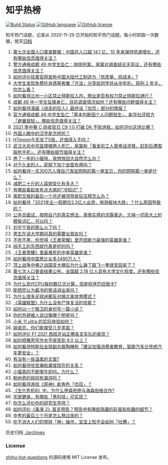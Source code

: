 # 知乎热榜
[![Build Status](https://github.com/ToWeLong/zhihu-hot-questions/workflows/CI/badge.svg)](https://github.com/ToWeLong/zhihu-hot-questions/actions)
[![GitHub language](https://img.shields.io/badge/language-golang-orange.svg)](https://golang.org/)
[![GitHub license](https://img.shields.io/github/license/ToWeLong/zhihu-hot-questions)](https://github.com/ToWeLong/zhihu-hot-questions/blob/main/LICENSE)

知乎热门话题，记录从 2020-11-29 日开始的知乎热门话题。每小时抓取一次数据，按天[归档](./archives)

<!-- BEGIN -->

1. [第七次全国人口普查数据：中国总人口超 14.1 亿，10 年来保持低速增长，还有哪些信息值得关注？](https://www.zhihu.com/question/458811096)
1. [警方通报成都 49 中学生坠亡：排除刑案，家属对调查结论无异议，还有哪些信息值得关注？](https://www.zhihu.com/question/458909971)
1. [如何评价技嘉官网宣称中国大陆代工制造为「低质量、低成本」?](https://www.zhihu.com/question/458796364)
1. [大学生发现免费吃肯德基套餐「方法」分享给同学并从中牟利，获刑 2 年半，你怎么看？](https://www.zhihu.com/question/458862544)
1. [如何看待兰州一小区禁止特斯拉入内，物业是否有权力禁止特斯拉通行？](https://www.zhihu.com/question/458089175)
1. [成都 49 中一学生坠楼身亡，目前调查情况如何？还有哪些问题值得关注？](https://www.zhihu.com/question/458690995)
1. [如何看待漫画《进击的巨人》最终话「加页」部分的情报？](https://www.zhihu.com/question/458937970)
1. [官方通报成都 49 中学生坠亡「基本判断因个人问题轻生」，新华社评校方「避重就轻」，哪些信息值得关注？](https://www.zhihu.com/question/458795206)
1. [2021 季中赛 C 组收官日 C9 1:0 打破 DK 不败连胜，如何评价这场比赛？](https://www.zhihu.com/question/458906118)
1. [外国人眼中的汉字是怎样的？](https://www.zhihu.com/question/35963650)
1. [HTmoon今天涨了5倍，还值得入手吗？](https://www.zhihu.com/question/458753981)
1. [武汉大风中吊篮撞楼两人死亡，家属称「事发前工人曾电话求救，赶到后遭围殴抢手机」，还有哪些细节值得关注？](https://www.zhihu.com/question/458864077)
1. [养了一年的小猫咪，我想放回大自然怎么办？](https://www.zhihu.com/question/457533958)
1. [对于久坐的人，屁股下加个坐垫有用吗？](https://www.zhihu.com/question/355087220)
1. [如何看待一天300万人搜自己淘宝网购的第一单宝贝，你的网购第一单是什么？](https://www.zhihu.com/question/458802423)
1. [减肥二十斤的人容貌变化有多大？](https://www.zhihu.com/question/339245837)
1. [有哪些看起来有点大病的“冷知识”？](https://www.zhihu.com/question/458360832)
1. [离职交接的最后一个月还被领导疯狂压榨怎么办？](https://www.zhihu.com/question/455719427)
1. [如何看待「2021年五一假期仅2.3亿人出游，旅游板块大跌」？什么原因导致的？](https://www.zhihu.com/question/458156454)
1. [公务员面试，按照自己的真实想法，真情实感的流露表达，忘掉一切高大上的模板词汇，可以吗？](https://www.zhihu.com/question/453765153)
1. [刘宇宁真的那么火了吗？](https://www.zhihu.com/question/455642291)
1. [男生在读大学期间真的需要女朋友吗？](https://www.zhihu.com/question/22503810)
1. [不吹不黑，你觉得《王者荣耀》里开团能力最强的英雄是谁？](https://www.zhihu.com/question/457720589)
1. [纯手工的东西就代表是好的吗？](https://www.zhihu.com/question/443837003)
1. [《王者荣耀》里最难死的中单英雄是谁？](https://www.zhihu.com/question/458262505)
1. [如何看待中国男比女多3490万人？](https://www.zhihu.com/question/458812341)
1. [顶上战争中佛之战国变大佛后为什么锤了路飞一拳就变回来了？](https://www.zhihu.com/question/458446208)
1. [第七次人口普查结果公布，全国超 2.18 亿人具有大学文化程度，还有哪些信息值得关注？](https://www.zhihu.com/question/458813993)
1. [为什么现代CPU每秒数亿次计算，但是程序仍旧很卡?](https://www.zhihu.com/question/458730114)
1. [能把您认为最冷的笑话讲出来吗？](https://www.zhihu.com/question/447799067)
1. [为什么很多足球迷都反对搞北美体育模式？](https://www.zhihu.com/question/455862468)
1. [《英雄联盟》为什么没有尸体复活的技能？](https://www.zhihu.com/question/456810195)
1. [如何以一个暗卫的身份写一篇小说？](https://www.zhihu.com/question/454209684)
1. [你的外貌被人说过像哪个明星吗？](https://www.zhihu.com/question/367145594)
1. [小米 11 ultra 的实际体验如何？](https://www.zhihu.com/question/452077572)
1. [姐弟恋，你们能接受几岁差距？](https://www.zhihu.com/question/389750479)
1. [如何评价 F1 2021 西班牙站正赛各支车队的表现？](https://www.zhihu.com/question/458592073)
1. [如何把雅思写作水平提高到 8.0 以上？](https://www.zhihu.com/question/21133796)
1. [如何看待特斯拉全球副总裁陶琳称「建议加强消费者教育，智能汽车比传统汽车更安全」？](https://www.zhihu.com/question/458706368)
1. [有没有一些温柔的文案?](https://www.zhihu.com/question/450998242)
1. [如何看待张哲瀚和龚俊现在的关系？](https://www.zhihu.com/question/458226340)
1. [小猫真的不能喝牛奶吗，为什么？](https://www.zhihu.com/question/458850762)
1. [魁地奇的规则有漏洞吗？](https://www.zhihu.com/question/457423773)
1. [如何看待游戏《原神》新角色「优菈」？](https://www.zhihu.com/question/458853918)
1. [《生化危机8》中，为什么伊森拒绝与海森伯格合作?](https://www.zhihu.com/question/458416736)
1. [宅家健身，有哪些「黑科技」可实现？](https://www.zhihu.com/question/434052792)
1. [你怎么评价你的研究生导师？](https://www.zhihu.com/question/456973556)
1. [如何评价《毒液 2》首支预告？预告中有哪些隐藏的彩蛋和有趣的细节？](https://www.zhihu.com/question/458745668)
1. [中考的最后三个月是怎么熬过来的？](https://www.zhihu.com/question/271660970)
1. [吃不消大人们的带娃「神」操作，宝宝上知乎会如何「吐槽」？](https://www.zhihu.com/question/458683814)

<!-- END -->

历史归档 [./archives](./archives)


### License
[zhihu-hot-questions](https://github.com/towelong/zhihu-hot-questions) 的源码使用 MIT License 发布。